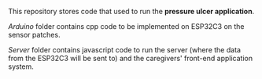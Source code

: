 This repository stores code that used to run the **pressure ulcer application**.

_Arduino_ folder contains cpp code to be implemented on ESP32C3 on the sensor patches.

_Server_ folder contains javascript code to run the server (where the data from the ESP32C3 will be sent to) and the caregivers' front-end application system.

